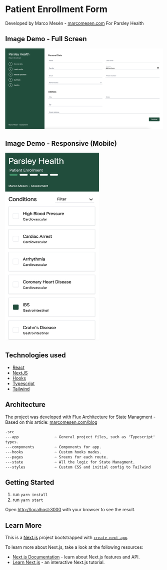 # Patient Enrollment Form

Developed by Marco Mesén - [marcomesen.com](https://marcomesen.com)
For Parsley Health

## Image Demo - Full Screen

![Full Screen Demo](./demo/demo.png)

## Image Demo - Responsive (Mobile)

<img src="./demo/demo-responsive.png" alt="Responsive Demo" width="300" height="600">

## Technologies used

- [React](https://reactjs.org/)
- [NextJS](https://nextjs.org/docs)
- [Hooks](https://es.reactjs.org/docs/hooks-intro.html)
- [Typescript](https://www.typescriptlang.org/)
- [Tailwind](https://tailwindcss.com/)

## Architecture

The project was developed with Flux Architecture for State Managment - Based on this article: [marcomesen.com/blog](https://marcomesen.com/blog/state-handling-in-react-with-flux-architecture-using-usecontext-and-usereducer-hook)

```
-src
---app                ~ General project files, such as 'Typescript' types.
---components         ~ Components for app.
---hooks              ~ Custom hooks mades.
---pages              ~ Sreens for each route.
---state              ~ All the logic for State Managment.
---styles             ~ Custom CSS and initial config to Tailwind
```

## Getting Started

1. run `yarn install`
2. run `yarn start`

Open [http://localhost:3000](http://localhost:3000) with your browser to see the result.

## Learn More

This is a [Next.js](https://nextjs.org/) project bootstrapped with [`create-next-app`](https://github.com/vercel/next.js/tree/canary/packages/create-next-app).

To learn more about Next.js, take a look at the following resources:

- [Next.js Documentation]() - learn about Next.js features and API.
- [Learn Next.js](https://nextjs.org/learn) - an interactive Next.js tutorial.
